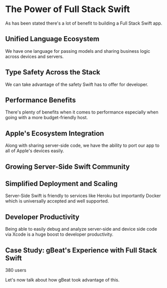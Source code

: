 # The Power of Full Stack Swift

As has been stated there's a lot of benefit to building a Full Stack Swift app. 

## Unified Language Ecosystem

We have one language for passing models and sharing business logic across devices and servers.


## Type Safety Across the Stack

We can take advantage of the safety Swift has to offer for developer.


## Performance Benefits

There's plenty of benefits when it comes to performance especially when going with a more budget-friendly host. 


## Apple's Ecosystem Integration

Along with sharing server-side code, we have the ability to port our app to all of Apple's devices easily.


## Growing Server-Side Swift Community




## Simplified Deployment and Scaling

Server-Side Swift is friendly to services like Heroku but importantly Docker which is universally accepted and well supported.

## Developer Productivity

Being able to easily debug and analyze server-side and device side code via Xcode is a huge boost to developer productivity.


## Case Study: gBeat's Experience with Full Stack Swift

380 users

Let's now talk about how gBeat took advantage of this.

